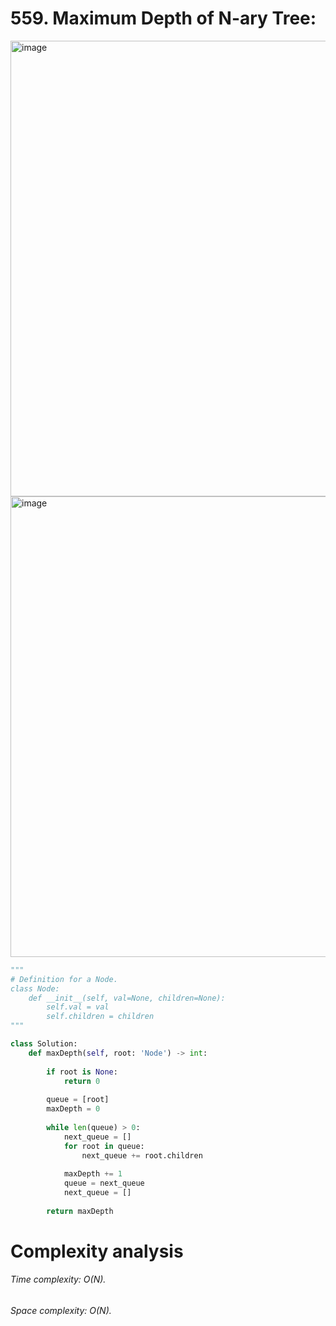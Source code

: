 # 559. Maximum Depth of N-ary Tree:

<img width="729" alt="image" src="https://user-images.githubusercontent.com/35987583/164391656-646c1854-2f06-43f8-a5db-59c434062870.png">
<img width="737" alt="image" src="https://user-images.githubusercontent.com/35987583/164391695-7689bae9-6959-4f48-9d91-88bd4fbf9523.png">


```python
"""
# Definition for a Node.
class Node:
    def __init__(self, val=None, children=None):
        self.val = val
        self.children = children
"""

class Solution:
    def maxDepth(self, root: 'Node') -> int:
        
        if root is None:
            return 0
        
        queue = [root]
        maxDepth = 0
      
        while len(queue) > 0:
            next_queue = []
            for root in queue:
                next_queue += root.children          
        
            maxDepth += 1
            queue = next_queue
            next_queue = []
            
        return maxDepth
```

# Complexity analysis

###### Time complexity: O(N).
###### Space complexity: O(N).
